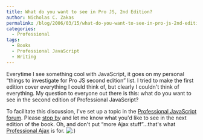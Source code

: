 ```yaml
---
title: What do you want to see in Pro JS, 2nd Edition?
author: Nicholas C. Zakas
permalink: /blog/2006/03/15/what-do-you-want-to-see-in-pro-js-2nd-edition/
categories:
  - Professional
tags:
  - Books
  - Professional JavaScript
  - Writing
---
```

Everytime I see something cool with JavaScript, it goes on my personal &#8220;things to investigate for Pro JS second edition&#8221; list. I tried to make the first edition cover everything I could think of, but clearly I couldn't think of everything. My question to everyone out there is this: what do you want to see in the second edition of Professional JavaScript?

To facilitate this discussion, I've set up a topic in the <a title="Profesional JavaScript for Web Developers Forum" rel="external" href="http://p2p.wrox.com/forum.asp?FORUM_ID=171">Professional JavaScript forum</a>. Please <a title="What do you want to see for 2nd edition??? " rel="external" href="http://p2p.wrox.com/topic.asp?TOPIC_ID=41419">stop by</a> and let me know what you'd like to see in the next edition of the book. Oh, and don't put &#8220;more Ajax stuff&#8221;&#8230;that's what <a title="Professional Ajax" rel="external" href="http://www.amazon.com/exec/obidos/redirect?link_code=ur2&tag=nczonline-20&camp=1789&creative=9325&path=http%3A%2F%2Fwww.amazon.com%2Fgp%2Fproduct%2F0471777781%2F">Professional Ajax</a> is for. <img src="https://humanwhocodes.com/blog/wp-includes/images/smilies/icon_smile.gif" alt=":)" class="wp-smiley" />
